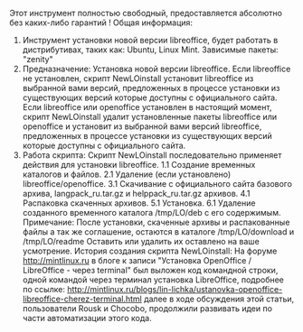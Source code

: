    Этот инструмент полностью свободный, предоставляется абсолютно без каких-либо гарантий !
   Общая информация:
1. Инструмент установки новой версии libreoffice, будет работать в дистрибутивах, таких как: Ubuntu, Linux Mint.
   Зависимые пакеты: "zenity"
2. Предназначение:
   Установка новой версии libreoffice.
   Если libreoffice не установлен, скрипт NewLOinstall установит libreoffice из выбранной вами версий, предложенных 
   в процессе установки  из существующих версий которые доступны с официального сайта.
   Если libreoffice или openoffice установлен в настоящий момент, скрипт NewLOinstall удалит установленные 
   пакеты libreoffice или  openoffice и установит из выбранной вами версий libreoffice, предложенных в процессе установки 
   из существующих версий которые доступны с официального сайта.
3. Работа скрипта:
   Скрипт NewLOinstall последовательно применяет действия для установки libreoffice.
1.1 Создание временных каталогов и файлов.
2.1 Удаление (если установлено) libreoffice/openoffice.
3.1 Скачивание с официального сайта базового архива, langpack_ru.tar.gz и helppack_ru.tar.gz архивов.
4.1 Распаковка скаченных архивов.
5.1 Установка.
6.1 Удаление созданного временного каталога /tmp/LO/deb с его содержимым.
Примечание:
После установки, скаченные архивы и распакованные файлы а так же соглашение, остаются в каталоге /tmp/LO/download и /tmp/LO/readme
Оставить или удалить их оставлено на ваше усмотрение.
История создания скрипта NewLOinstall:
На форуме http://mintlinux.ru
в блоге к записи "Установка OpenOffice / LibreOffice - через terminal"
был выложен код командной строки, одной командой через терминал 
установка LibreOffice, подробнее по ссылке:
http://mintlinux.ru/blogs/lin-lichka/ustanovka-openoffice-libreoffice-cherez-terminal.html
далее в ходе обсуждения этой статьи, пользователи Rousk и Chocobo, продолжили развивать идеи по части автоматизации этого кода. 


